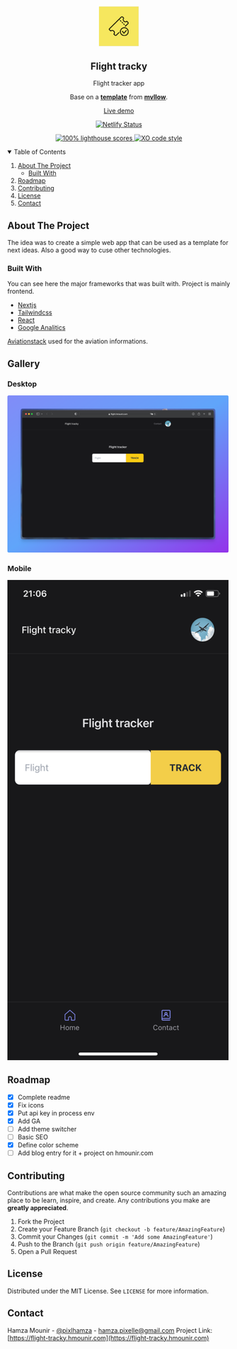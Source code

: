 <p align="center">
	<img alt="Flight tracky" src="./public/images/logo.png" width="90">
	<h2 align="center">Flight tracky</h2>
	<p align="center">Flight tracker app</p>
	<p align="center">Base on a <a href="https://github.com/mvllow/next-pwa-template"><strong>template</strong></a>
 from <a href="https://github.com/mvllow"><strong>mvllow</strong></a>.</p>
</p>

<p align="center">
	<a href="https://flight-tracky.hmounir.com">Live demo</a>
</p>

<p align="center">
  <a href="https://app.netlify.com/sites/flight-tracky/deploys" target="_blank">
    <img src="https://api.netlify.com/api/v1/badges/1963b488-7b78-48c9-9e2d-6fb5e47ab3af/deploy-status" alt="Netlify Status" />
  </a>
</p>

<p align="center">
	<a href="https://web.dev/measure">
		<img alt="100% lighthouse scores" src="https://img.shields.io/badge/lighthouse-100%25-845EF7.svg?logo=lighthouse&logoColor=white&style=flat-square" />
	</a>
	<a href="https://github.com/xojs/xo">
		<img alt="XO code style" src="https://img.shields.io/badge/code_style-XO-5ed9c7.svg?style=flat-square" />
	</a>
</p>

<details open="open">
  <summary>Table of Contents</summary>
  <ol>
    <li>
      <a href="#about-the-project">About The Project</a>
      <ul>
        <li><a href="#built-with">Built With</a></li>
      </ul>
    </li>
    <li><a href="#roadmap">Roadmap</a></li>
    <li><a href="#contributing">Contributing</a></li>
    <li><a href="#license">License</a></li>
    <li><a href="#contact">Contact</a></li>
  </ol>
</details>

## About The Project

The idea was to create a simple web app that can be used as a template for next ideas. Also a good way to cuse other technologies.

### Built With

You can see here the major frameworks that was built with. Project is mainly frontend.

- [Nextjs](https://nextjs.org/)
- [Tailwindcss](https://tailwindcss.com/)
- [React](https://reactjs.org/)
- [Google Analitics](https://analytics.google.com/analytics/web/)

[Aviationstack](https://aviationstack.com) used for the aviation informations.

## Gallery

### Desktop

<img alt="" src="public/images/macos.png" width="500" />

### Mobile

<img alt="" src="public/images/ios.png" width="500" />

## Roadmap

- [x] Complete readme
- [x] Fix icons
- [x] Put api key in process env
- [x] Add GA
- [ ] Add theme switcher
- [ ] Basic SEO
- [x] Define color scheme
- [ ] Add blog entry for it + project on hmounir.com

## Contributing

Contributions are what make the open source community such an amazing place to be learn, inspire, and create. Any contributions you make are **greatly appreciated**.

1. Fork the Project
2. Create your Feature Branch (`git checkout -b feature/AmazingFeature`)
3. Commit your Changes (`git commit -m 'Add some AmazingFeature'`)
4. Push to the Branch (`git push origin feature/AmazingFeature`)
5. Open a Pull Request

## License

Distributed under the MIT License. See `LICENSE` for more information.

## Contact

Hamza Mounir - [@pixlhamza](https://twitter.com/pixlhamza) - hamza.pixelle@gmail.com
Project Link: [https://flight-tracky.hmounir.com](https://flight-tracky.hmounir.com)
